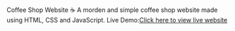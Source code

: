 Coffee Shop Website ☕
A morden and simple coffee shop website made using HTML, CSS and JavaScript.
Live Demo:[Click here to view live website](https://nandini2003-tech.github.io/coffee-shop-website/)
